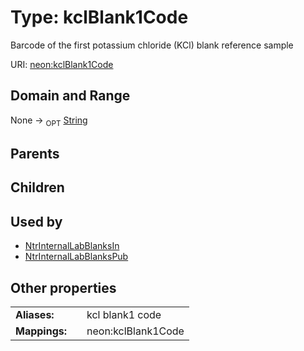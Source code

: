 
# Type: kclBlank1Code


Barcode of the first potassium chloride (KCl) blank reference sample

URI: [neon:kclBlank1Code](https://data.neonscience.org/kclBlank1Code)


## Domain and Range

None ->  <sub>OPT</sub> [String](types/String.md)

## Parents


## Children


## Used by

 * [NtrInternalLabBlanksIn](NtrInternalLabBlanksIn.md)
 * [NtrInternalLabBlanksPub](NtrInternalLabBlanksPub.md)

## Other properties

|  |  |  |
| --- | --- | --- |
| **Aliases:** | | kcl blank1 code |
| **Mappings:** | | neon:kclBlank1Code |


